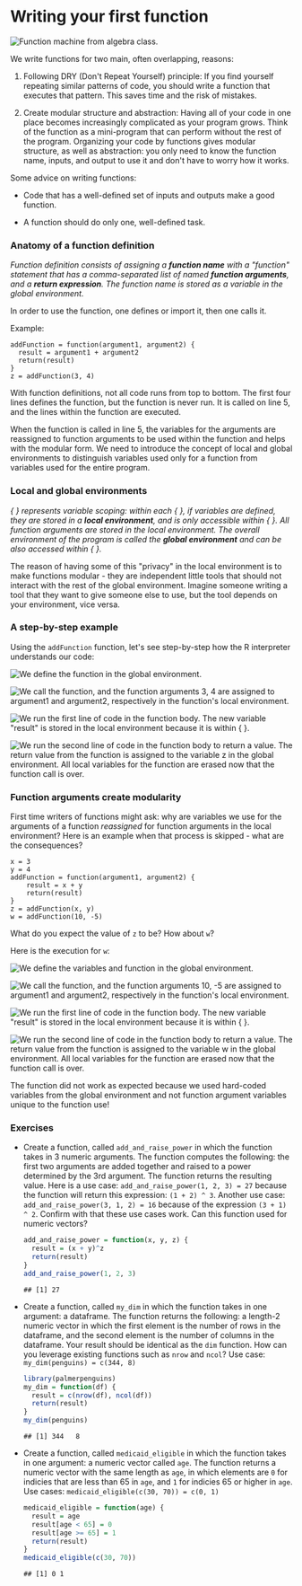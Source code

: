 # Writing your first function

![Function machine from algebra class.](https://cs.wellesley.edu/~cs110/lectures/L16/images/function.png)

We write functions for two main, often overlapping, reasons:

1.  Following DRY (Don't Repeat Yourself) principle: If you find yourself repeating similar patterns of code, you should write a function that executes that pattern. This saves time and the risk of mistakes.

2.  Create modular structure and abstraction: Having all of your code in one place becomes increasingly complicated as your program grows. Think of the function as a mini-program that can perform without the rest of the program. Organizing your code by functions gives modular structure, as well as abstraction: you only need to know the function name, inputs, and output to use it and don't have to worry how it works.

Some advice on writing functions:

-   Code that has a well-defined set of inputs and outputs make a good function.

-   A function should do only one, well-defined task.

### Anatomy of a function definition

*Function definition consists of assigning a **function name** with a "function" statement that has a comma-separated list of named **function arguments**, and a **return expression**. The function name is stored as a variable in the global environment.*

In order to use the function, one defines or import it, then one calls it.

Example:

```         
addFunction = function(argument1, argument2) {
  result = argument1 + argument2 
  return(result)
}
z = addFunction(3, 4)
```

With function definitions, not all code runs from top to bottom. The first four lines defines the function, but the function is never run. It is called on line 5, and the lines within the function are executed.

When the function is called in line 5, the variables for the arguments are reassigned to function arguments to be used within the function and helps with the modular form. We need to introduce the concept of local and global environments to distinguish variables used only for a function from variables used for the entire program.

### Local and global environments

*{ } represents variable scoping: within each { }, if variables are defined, they are stored in a **local environment**, and is only accessible within { }. All function arguments are stored in the local environment. The overall environment of the program is called the **global environment** and can be also accessed within { }.*

The reason of having some of this "privacy" in the local environment is to make functions modular - they are independent little tools that should not interact with the rest of the global environment. Imagine someone writing a tool that they want to give someone else to use, but the tool depends on your environment, vice versa.

### A step-by-step example

Using the `addFunction` function, let's see step-by-step how the R interpreter understands our code:

![We define the function in the global environment.](images/func1.png)

![We call the function, and the function arguments 3, 4 are assigned to argument1 and argument2, respectively in the function's local environment.](images/func2.png)

![We run the first line of code in the function body. The new variable "result" is stored in the local environment because it is within { }.](images/func3.png)

![We run the second line of code in the function body to return a value. The return value from the function is assigned to the variable z in the global environment. All local variables for the function are erased now that the function call is over.](images/func4.png)

### Function arguments create modularity

First time writers of functions might ask: why are variables we use for the arguments of a function *reassigned* for function arguments in the local environment? Here is an example when that process is skipped - what are the consequences?

```         
x = 3
y = 4
addFunction = function(argument1, argument2) {
    result = x + y 
    return(result)
}
z = addFunction(x, y)
w = addFunction(10, -5)
```

What do you expect the value of `z` to be? How about `w`?

Here is the execution for `w`:

![We define the variables and function in the global environment.](images/func5.png)

![We call the function, and the function arguments 10, -5 are assigned to argument1 and argument2, respectively in the function's local environment.](images/func6.png)

![We run the first line of code in the function body. The new variable "result" is stored in the local environment because it is within { }.](images/func7.png)

![We run the second line of code in the function body to return a value. The return value from the function is assigned to the variable w in the global environment. All local variables for the function are erased now that the function call is over.](images/func8.png)

The function did not work as expected because we used hard-coded variables from the global environment and not function argument variables unique to the function use!

### Exercises

-   Create a function, called `add_and_raise_power` in which the function takes in 3 numeric arguments. The function computes the following: the first two arguments are added together and raised to a power determined by the 3rd argument. The function returns the resulting value. Here is a use case: `add_and_raise_power(1, 2, 3) = 27` because the function will return this expression: `(1 + 2) ^ 3`. Another use case: `add_and_raise_power(3, 1, 2) = 16` because of the expression `(3 + 1) ^ 2`. Confirm with that these use cases work. Can this function used for numeric vectors?

    
    ```r
    add_and_raise_power = function(x, y, z) {
      result = (x + y)^z
      return(result)
    }
    add_and_raise_power(1, 2, 3)
    ```
    
    ```
    ## [1] 27
    ```

-   Create a function, called `my_dim` in which the function takes in one argument: a dataframe. The function returns the following: a length-2 numeric vector in which the first element is the number of rows in the dataframe, and the second element is the number of columns in the dataframe. Your result should be identical as the `dim` function. How can you leverage existing functions such as `nrow` and `ncol`? Use case: `my_dim(penguins) = c(344, 8)`

    
    ```r
    library(palmerpenguins)
    my_dim = function(df) {
      result = c(nrow(df), ncol(df))
      return(result)
    }
    my_dim(penguins)
    ```
    
    ```
    ## [1] 344   8
    ```

-   Create a function, called `medicaid_eligible` in which the function takes in one argument: a numeric vector called `age`. The function returns a numeric vector with the same length as `age`, in which elements are `0` for indicies that are less than 65 in `age`, and `1` for indicies 65 or higher in `age`. Use cases: `medicaid_eligible(c(30, 70)) = c(0, 1)`

    
    ```r
    medicaid_eligible = function(age) {
      result = age
      result[age < 65] = 0
      result[age >= 65] = 1
      return(result)
    }
    medicaid_eligible(c(30, 70))
    ```
    
    ```
    ## [1] 0 1
    ```
